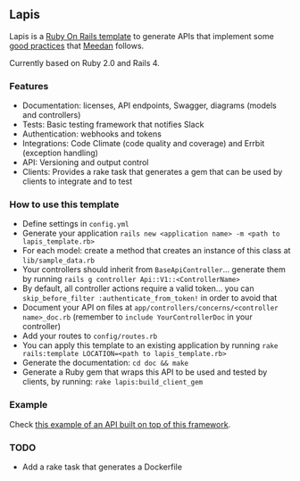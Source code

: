 ## Lapis

Lapis is a [Ruby On Rails template](http://guides.rubyonrails.org/rails_application_templates.html) to generate APIs that implement some [good practices](#) that [Meedan](http://meedan.com) follows.

Currently based on Ruby 2.0 and Rails 4.

### Features

* Documentation: licenses, API endpoints, Swagger, diagrams (models and controllers)
* Tests: Basic testing framework that notifies Slack
* Authentication: webhooks and tokens
* Integrations: Code Climate (code quality and coverage) and Errbit (exception handling)
* API: Versioning and output control
* Clients: Provides a rake task that generates a gem that can be used by clients to integrate and to test

### How to use this template

* Define settings in `config.yml`
* Generate your application `rails new <application name> -m <path to lapis_template.rb>`
* For each model: create a method that creates an instance of this class at `lib/sample_data.rb`
* Your controllers should inherit from `BaseApiController`... generate them by running `rails g controller Api::V1::<ControllerName>`
* By default, all controller actions require a valid token... you can `skip_before_filter :authenticate_from_token!` in order to avoid that
* Document your API on files at `app/controllers/concerns/<controller name>_doc.rb` (remember to `include YourControllerDoc` in your controller)
* Add your routes to `config/routes.rb`
* You can apply this template to an existing application by running `rake rails:template LOCATION=<path to lapis_template.rb>`
* Generate the documentation: `cd doc && make`
* Generate a Ruby gem that wraps this API to be used and tested by clients, by running: `rake lapis:build_client_gem`

### Example

Check [this example of an API built on top of this framework](https://github.com/meedan/lapis-example/).

### TODO

* Add a rake task that generates a Dockerfile
